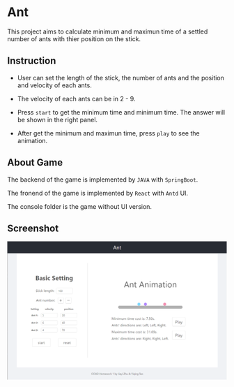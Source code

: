 # Ant

This project aims to calculate minimum and maximun time of a settled number of ants with thier position on the stick.

## Instruction

- User can set the length of the stick, the number of ants and the position and velocity of each ants.

- The velocity of each ants can be in 2 - 9.

- Press `start` to get the minimum time and minimum time. The answer will be shown in the right panel.

- After get the minimum and maximun time, press `play` to see the animation.


## About Game

The backend of the game is implemented by `JAVA` with `SpringBoot`.

The fronend of the game is implemented by `React` with `Antd` UI.

The console folder is the game without UI version.

## Screenshot

<img src="screenshot/screenshot1.png" ch="500" />
